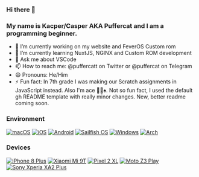 ### Hi there 👋
### My name is Kacper/Casper AKA Puffercat and I am a programming beginner.

<!--
**KZacharski/KZacharski** is a ✨ _special_ ✨ repository because its `README.md` (this file) appears on your GitHub profile.

Here are some ideas to get you started:
-->

- 🔭 I’m currently working on my website and FeverOS Custom rom
- 🌱 I’m currently learning NuxtJS, NGINX and Custom ROM development
- 💬 Ask me about VSCode
- 📫 How to reach me: @puffercatt on Twitter or @puffercat on Telegram
- 😄 Pronouns: He/Him
- ⚡ Fun fact: In 7th grade I was making our Scratch assignments in JavaScript instead. Also I'm ace 🏳️‍🌈♠️. Not so fun fact, I used the default gh README template with really minor changes. New, better readme coming soon.

### Environment
[![macOS](https://img.shields.io/badge/macOS-000000?style=for-the-badge&logo=macOS&logoColor=FFFFFF&labelColor=000000)](https://www.apple.com/macos/monterey/)
[![iOS](https://img.shields.io/badge/iOS-000000?style=for-the-badge&logo=apple&logoColor=FFFFFF&labelColor=000000)](https://www.apple.com/ios/ios-15/)
[![Android](https://img.shields.io/badge/Android-3DDC84?style=for-the-badge&logo=android&logoColor=FFFFFF&labelColor=3DDC84)](https://www.android.com/android-11/)
[![Sailfish OS](https://img.shields.io/badge/Sailfish_OS-163763?style=for-the-badge&logo=linux&logoColor=FFFFFF&labelColor=163763)](https://sailfishos.org/)
[![Windows](https://img.shields.io/badge/Windows-0078D6?style=for-the-badge&logo=windows95&logoColor=FFFFFF&labelColor=0078D6)](https://www.microsoft.com/en-us/windows/windows-11)
[![Arch](https://img.shields.io/badge/Arch-1793D1?style=for-the-badge&logo=archlinux&logoColor=FFFFFF&labelColor=1793D1)](https://archlinux.org)

### Devices
[![iPhone 8 Plus](https://img.shields.io/badge/iPhone_8_Plus-000000?style=for-the-badge&logo=apple&logoColor=FFFFFF&labelColor=000000)](https://support.apple.com/kb/SP768)
[![Xiaomi Mi 9T](https://img.shields.io/badge/Mi_9T-FF6900?style=for-the-badge&logo=xiaomi&logoColor=FFFFFF&labelColor=FF6900)](https://www.gsmarena.com/xiaomi_mi_9t-9738.php)
[![Pixel 2 XL](https://img.shields.io/badge/Pixel_2_XL-4285F4?style=for-the-badge&logo=google&logoColor=FFFFFF&labelColor=4285F4)](https://www.gsmarena.com/google_pixel_2_xl-8720.php)
[![Moto Z3 Play](https://img.shields.io/badge/Moto_Z3_Play-E1140A?style=for-the-badge&logo=motorola&logoColor=FFFFFF&labelColor=E1140A)](https://www.gsmarena.com/motorola_moto_z3_play-9003.php)
[![Sony Xperia XA2 Plus](https://img.shields.io/badge/Xperia_XA2_Plus-FFFFFF?style=for-the-badge&logo=sony&logoColor=000000&labelColor=FFFFFF)](https://www.gsmarena.com/sony_xperia_xa2_plus-9268.php)
